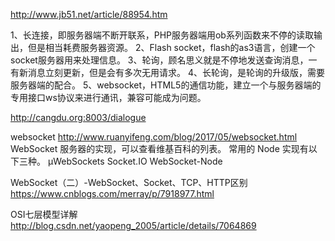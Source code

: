 http://www.jb51.net/article/88954.htm


1、长连接，即服务器端不断开联系，PHP服务器端用ob系列函数来不停的读取输出，但是相当耗费服务器资源。
2、Flash socket，flash的as3语言，创建一个socket服务器用来处理信息。
3、轮询，顾名思义就是不停地发送查询消息，一有新消息立刻更新，但是会有多次无用请求。
4、长轮询，是轮询的升级版，需要服务器端的配合。
5、websocket，HTML5的通信功能，建立一个与服务器端的专用接口ws协议来进行通讯，兼容可能成为问题。


http://cangdu.org:8003/dialogue




websocket
http://www.ruanyifeng.com/blog/2017/05/websocket.html
WebSocket 服务器的实现，可以查看维基百科的列表。
常用的 Node 实现有以下三种。
µWebSockets
Socket.IO
WebSocket-Node


WebSocket（二）-WebSocket、Socket、TCP、HTTP区别
https://www.cnblogs.com/merray/p/7918977.html

OSI七层模型详解
http://blog.csdn.net/yaopeng_2005/article/details/7064869